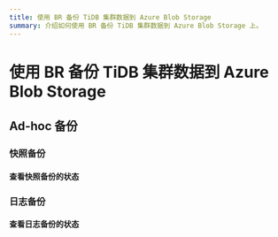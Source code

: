 ```yaml
---
title: 使用 BR 备份 TiDB 集群数据到 Azure Blob Storage
summary: 介绍如何使用 BR 备份 TiDB 集群数据到 Azure Blob Storage 上。
---
```


# 使用 BR 备份 TiDB 集群数据到 Azure Blob Storage

## Ad-hoc 备份

### 快照备份

#### 查看快照备份的状态

### 日志备份

#### 查看日志备份的状态
